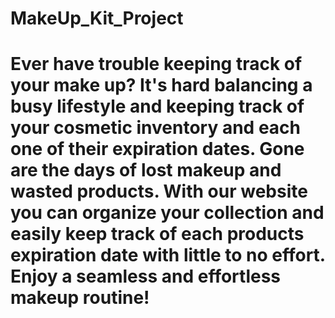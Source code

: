 # MakeUp_Kit_Project
# Ever have trouble keeping track of your make up? It's hard balancing a busy lifestyle and keeping track of your cosmetic inventory and each one of their expiration dates. Gone are the days of lost makeup and wasted products. With our website you can organize your collection and easily keep track of each products expiration date with little to no effort. Enjoy a seamless and effortless makeup routine!
